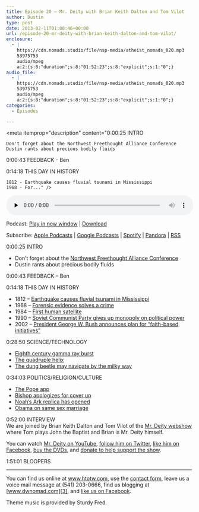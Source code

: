 ```yaml
---
title: Episode 20 – Mr. Deity with Brian Keith Dalton and Tom Vilot
author: Dustin
type: post
date: 2013-02-11T01:00:46+00:00
url: /episode-20-mr-deity-with-brian-keith-dalton-and-tom-vilot/
enclosure:
  - |
    https://cdn.nomads.studio/file/nsp-media/atheist_nomads_020.mp3
    53975753
    audio/mpeg
    a:2:{s:8:"duration";s:8:"01:52:23";s:8:"explicit";s:1:"0";}
audio_file:
  - |
    https://cdn.nomads.studio/file/nsp-media/atheist_nomads_020.mp3
    53975753
    audio/mpeg
    a:2:{s:8:"duration";s:8:"01:52:23";s:8:"explicit";s:1:"0";}
categories:
  - Episodes

---
```

<div itemscope itemtype="http://schema.org/AudioObject">
  <meta itemprop="name" content="Episode 20 – Mr. Deity with Brian Keith Dalton and Tom Vilot" />
  
  <meta itemprop="uploadDate" content="2013-02-10T18:00:46-07:00" />
  
  <meta itemprop="encodingFormat" content="audio/mpeg" />
  
  <meta itemprop="duration" content="PT1H52M23S" />
  
  <meta itemprop="description" content="0:00:25 INTRO

 	Don't forget about the Northwest Freethought Alliance Conference
 	Dustin rants about precious bodily fluids

0:00:43 FEEDBACK - Ben

0:14:18 THIS DAY IN HISTORY

 	1812 - Earthquake causes fluvial tsunami in Mississippi
 	1968 - For..." />
  
  <meta itemprop="contentUrl" content="https://dts.podtrac.com/redirect.mp3/cdn.nomads.studio/file/nsp-media/atheist_nomads_020.mp3" />
  
  <meta itemprop="contentSize" content="51.5" />
  </p> 
  
  <div class="powerpress_player" id="powerpress_player_8275">
    <audio class="wp-audio-shortcode" id="audio-5218-19" preload="none" style="width: 100%;" controls="controls"><source type="audio/mpeg" src="https://dts.podtrac.com/redirect.mp3/cdn.nomads.studio/file/nsp-media/atheist_nomads_020.mp3?_=19" /><a href="https://dts.podtrac.com/redirect.mp3/cdn.nomads.studio/file/nsp-media/atheist_nomads_020.mp3">https://dts.podtrac.com/redirect.mp3/cdn.nomads.studio/file/nsp-media/atheist_nomads_020.mp3</a></audio>
  </div>
</div>

<p class="powerpress_links powerpress_links_mp3">
  Podcast: <a href="https://dts.podtrac.com/redirect.mp3/cdn.nomads.studio/file/nsp-media/atheist_nomads_020.mp3" class="powerpress_link_pinw" target="_blank" title="Play in new window" onclick="return powerpress_pinw('https://htotw.com/?powerpress_pinw=5218-podcast');" rel="nofollow">Play in new window</a> | <a href="https://dts.podtrac.com/redirect.mp3/cdn.nomads.studio/file/nsp-media/atheist_nomads_020.mp3" class="powerpress_link_d" title="Download" rel="nofollow" download="atheist_nomads_020.mp3">Download</a>
</p>

<p class="powerpress_links powerpress_subscribe_links">
  Subscribe: <a href="https://podcasts.apple.com/us/podcast/humanists-take-on-the-world/id530050098?mt=2&ls=1" class="powerpress_link_subscribe powerpress_link_subscribe_itunes" target="_blank" title="Subscribe on Apple Podcasts" rel="nofollow">Apple Podcasts</a> | <a href="https://www.google.com/podcasts?feed=aHR0cDovL2F0aGVpc3Rub21hZHMubGlic3luLmNvbS9yc3M%3D" class="powerpress_link_subscribe powerpress_link_subscribe_googleplay" target="_blank" title="Subscribe on Google Podcasts" rel="nofollow">Google Podcasts</a> | <a href="https://open.spotify.com/show/3LzK2xZGike6Tc1GEMtMbr?si=LieN9SNuTpq96smuaUsH8A" class="powerpress_link_subscribe powerpress_link_subscribe_spotify" target="_blank" title="Subscribe on Spotify" rel="nofollow">Spotify</a> | <a href="https://www.pandora.com/podcast/atheist-nomads/PC:10122?corr=62071012&part=ug" class="powerpress_link_subscribe powerpress_link_subscribe_pandora" target="_blank" title="Subscribe on Pandora" rel="nofollow">Pandora</a> | <a href="https://htotw.com/feed/podcast/" class="powerpress_link_subscribe powerpress_link_subscribe_rss" target="_blank" title="Subscribe via RSS" rel="nofollow">RSS</a>
</p>

0:00:25 INTRO

  * Don&#8217;t forget about the <a href="http://nwfreethought.org/" target="_blank" rel="noopener">Northwest Freethought Alliance Conference</a>
  * Dustin rants about precious bodily fluids

0:00:43 FEEDBACK &#8211; Ben

0:14:18 THIS DAY IN HISTORY

  * 1812 &#8211; <a href="http://www.history.com/this-day-in-history/earthquake-causes-fluvial-tsunami-in-mississippi" target="_blank" rel="noopener">Earthquake causes fluvial tsunami in Mississippi</a>
  * 1968 &#8211; <a href="http://www.history.com/this-day-in-history/forensic-evidence-solves-a-crime" target="_blank" rel="noopener">Forensic evidence solves a crime</a>
  * 1984 &#8211; <a href="http://www.history.com/this-day-in-history/first-human-satellite" target="_blank" rel="noopener">First human satellite</a>
  * 1990 &#8211; <a href="http://www.history.com/this-day-in-history/soviet-communist-party-gives-up-monopoly-on-political-power" target="_blank" rel="noopener">Soviet Communist Party gives up monopoly on political power</a>
  * 2002 &#8211; <a href="http://www.history.com/this-day-in-history/president-george-w-bush-announces-plan-for-faith-based-initiatives" target="_blank" rel="noopener">President George W. Bush announces plan for &#8220;faith-based initiatives&#8221;</a>

0:28:50 SCIENCE/TECHNOLOGY

  * <a href="http://metro.co.uk/2013/01/21/earth-hit-by-gamma-ray-burst-from-space-in-eighth-century-3360613/" target="_blank" rel="noopener">Eighth century gamma ray burst</a>
  * <a href="http://www.bbc.co.uk/news/science-environment-21091066" target="_blank" rel="noopener">The quadruple helix</a>
  * <a href="http://www.bbc.co.uk/news/science-environment-21150721" target="_blank" rel="noopener">The dung beetle may navigate by the milky way</a>

0:34:03 POLITICS/RELIGION/CULTURE

  * <a href="http://www.gmanetwork.com/news/story/291926/scitech/technology/vatican-launches-pope-app" target="_blank" rel="noopener">The Pope app</a>
  * <a href="http://www.npr.org/templates/story/story.php?storyId=169947484" target="_blank" rel="noopener">Bishop apologizes for cover up</a>
  * [Noah’s Ark replica has opened][1]
  * <a href="http://latimesblogs.latimes.com/lanow/2013/01/obamas-gay-rights-mention-in-inauguration-speech-right-direction.html" target="_blank" rel="noopener">Obama on same sex marriage</a>

0:52:00 INTERVIEW  
We are joined by Brian Keith Dalton and Tom Vilot of the <a href="http://mrdeity.com/" target="_blank" rel="noopener">Mr. Deity webshow</a> where Tom plays John the Baptist and Brian is Mr. Deity himself.

You can watch <a href="http://www.youtube.com/user/misterdeity" target="_blank" rel="noopener">Mr. Deity on YouTube</a>, <a href="https://twitter.com/mrdeity" target="_blank" rel="noopener">follow him on Twitter</a>, <a href="https://www.facebook.com/mrdeity" target="_blank" rel="noopener">like him on Facebook</a>, <a href="http://mrdeity.com/dvds.html" target="_blank" rel="noopener">buy the DVDs</a>, and [donate to help support the show][2].

1:51:01 BLOOPERS

<hr width="500" />

You can find us online at <a href="https://www.htotw.com/" target="_blank" rel="noopener">www.htotw.com</a>, use the [contact form](https://htotw.com/contact), leave us a voice mail message at (541) 203-0666, find us blogging at [www.dwnomad.com][3], and <a href="https://htotw.com/facebook" target="_blank" rel="noopener">like us on Facebook</a>.

Theme music is provided by Sturdy Fred.

 [1]: http://www.weather.com/news/dutch-noahs-ark-20121212
 [2]: http://www.youtube.com/user/misterdeity
 [3]: http://www.dwnomad.com/